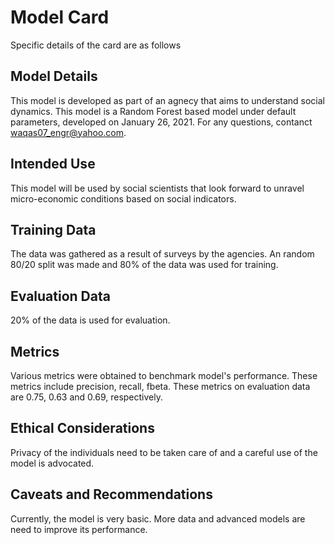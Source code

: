 # Model Card

Specific details of the card are as follows

## Model Details
This model is developed as part of an agnecy that aims to understand social dynamics. 
This model is a Random Forest based model under default parameters, developed on January 26, 2021. 
For any questions, contanct waqas07_engr@yahoo.com.

## Intended Use
This model will be used by social scientists that look forward to unravel micro-economic conditions based on social indicators. 

## Training Data
The data was gathered as a result of surveys by the agencies. An random 80/20 split was made and 80% of the data was used for training. 

## Evaluation Data
20% of the data is used for evaluation. 

## Metrics
Various metrics were obtained to benchmark model's performance. 
These metrics include precision, recall, fbeta. 
These metrics on evaluation data are 0.75, 0.63 and 0.69, respectively. 

## Ethical Considerations
Privacy of the individuals need to be taken care of and a careful use of the model is advocated. 

## Caveats and Recommendations

Currently, the model is very basic. More data and advanced models are need to improve its performance. 
